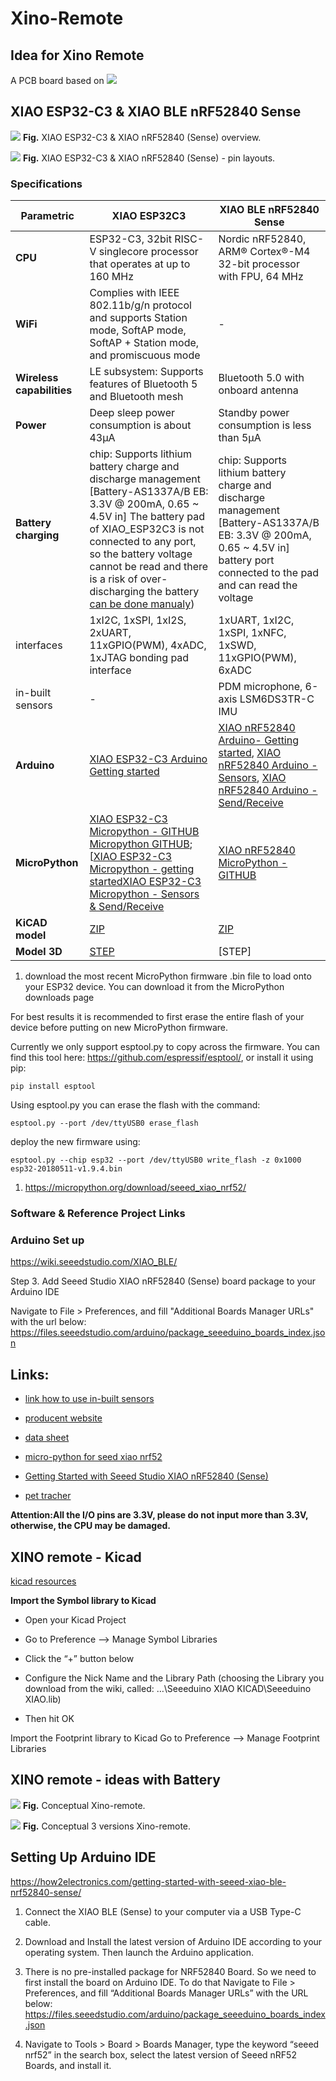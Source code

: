 # Xino-Remote

## Idea for Xino Remote
A PCB board based on
![](../images/xino-remote/xino-remote.png)

## XIAO ESP32-C3 & XIAO BLE nRF52840 Sense


![](../images/xino-remote/xino-remote3.png)
**Fig.** XIAO ESP32-C3 & XIAO nRF52840 (Sense) overview.

![](../images/xino-remote/xino-remote4.png)
**Fig.** XIAO ESP32-C3 &  XIAO nRF52840 (Sense)  - pin layouts.

### Specifications

|Parametric    |     XIAO ESP32C3       |  XIAO BLE nRF52840 Sense |
| ----------- | ------------------- |------------------- |
|  **CPU**   |  ESP32-C3, 32­bit RISC­-V single­core processor that operates at up to 160 MHz |Nordic nRF52840, ARM® Cortex®-M4 32-bit processor with FPU, 64 MHz|
| **Wi­Fi**   |Complies with IEEE 802.11b/g/n protocol and supports Station mode, SoftAP mode, SoftAP + Station mode, and promiscuous mode | - |
| **Wireless capabilities** | LE subsystem: Supports features of Bluetooth 5 and Bluetooth mesh |Bluetooth 5.0 with onboard antenna|
| **Power** | Deep sleep power consumption is about 43μA |Standby power consumption is less than 5μA|
| **Battery charging** | chip: Supports lithium battery charge and discharge management [Battery-AS1337A/B EB: 3.3V @ 200mA, 0.65 ~ 4.5V in] The battery pad of XIAO_ESP32C3 is not connected to any port, so the battery voltage cannot be read and there is a risk of over-discharging the battery [can be done manualy](https://forum.seeedstudio.com/t/battery-voltage-monitor-and-ad-conversion-for-xiao-esp32c/267535))| chip: Supports lithium battery charge and discharge management [Battery-AS1337A/B EB: 3.3V @ 200mA, 0.65 ~ 4.5V in] battery port connected to the pad and can read the voltage|
|interfaces| 1xI2C, 1xSPI, 1xI2S, 2xUART, 11xGPIO(PWM), 4xADC, 1xJTAG bonding pad interface | 1xUART, 1xI2C, 1xSPI, 1xNFC, 1xSWD, 11xGPIO(PWM), 6xADC|
|in-built sensors| -| PDM microphone,  6-axis LSM6DS3TR-C IMU|
|  **Arduino** | [XIAO ESP32-C3 Arduino Getting started](https://wiki.seeedstudio.com/XIAO_ESP32C3_Getting_Started) |[XIAO nRF52840 Arduino- Getting started](https://wiki.seeedstudio.com/XIAO_BLE/), [XIAO nRF52840 Arduino - Sensors](https://how2electronics.com/using-imu-microphone-on-xiao-ble-nrf52840-sense/), [XIAO nRF52840 Arduino - Send/Receive](https://how2electronics.com/send-receive-data-to-mobile-app-with-xiao-ble-nrf52840-sense/)
| **MicroPython** | [XIAO ESP32-C3 Micropython - GITHUB](https://github.com/IcingTomato/micropython_xiao_esp32c3) [ Micropython GITHUB](https://github.com/micropython/micropython); [[XIAO ESP32-C3 Micropython - getting started](https://docs.micropython.org/en/latest/esp32/tutorial/intro.html#esp32-intro)[XIAO ESP32-C3 Micropython - Sensors & Send/Receive](https://docs.micropython.org/en/latest/esp32/quickref.html)| [XIAO nRF52840 MicroPython - GITHUB](https://github.com/micropython/micropython/tree/master/ports/nrf/boards/seeed_xiao_nrf52)|
| **KiCAD model** | [ZIP](https://files.seeedstudio.com/wiki/XIAO_WiFi/Resources/Seeeduino-XIAO-ESP32C3-KiCAD-Library.zip)|[ZIP]()|
| **Model 3D**| [STEP](https://grabcad.com/library/seeed-studio-xiao-esp32-c3-1)| [STEP] |


1. download the most recent MicroPython firmware .bin file to load onto your ESP32 device. You can download it from the MicroPython downloads page


For best results it is recommended to first erase the entire flash of your device before putting on new MicroPython firmware.

Currently we only support esptool.py to copy across the firmware. You can find this tool here: https://github.com/espressif/esptool/, or install it using pip:

```
pip install esptool
```
Using esptool.py you can erase the flash with the command:
```
esptool.py --port /dev/ttyUSB0 erase_flash
```
deploy the new firmware using:
```
esptool.py --chip esp32 --port /dev/ttyUSB0 write_flash -z 0x1000 esp32-20180511-v1.9.4.bin
```



1. https://micropython.org/download/seeed_xiao_nrf52/

### Software & Reference Project Links


### Arduino Set up
https://wiki.seeedstudio.com/XIAO_BLE/

Step 3. Add Seeed Studio XIAO nRF52840 (Sense) board package to your Arduino IDE

Navigate to File > Preferences, and fill "Additional Boards Manager URLs" with the url below: https://files.seeedstudio.com/arduino/package_seeeduino_boards_index.json

## Links:

- [link how to use in-built sensors](https://how2electronics.com/using-imu-microphone-on-xiao-ble-nrf52840-sense/)

- [producent website](https://www.seeedstudio.com/Seeed-XIAO-BLE-Sense-nRF52840-p-5253.html)

- [data sheet](https://files.seeedstudio.com/wiki/XIAO-BLE/BQ25101.pdf)

- [micro-python for seed xiao nrf52](https://github.com/micropython/micropython/tree/master/ports/nrf/boards/seeed_xiao_nrf52)

- [Getting Started with Seeed Studio XIAO nRF52840 (Sense)](https://wiki.seeedstudio.com/XIAO_BLE)

- [pet tracher](https://www.pcbway.com/project/shareproject/Pet_Activity_Tracker_using_XIAO_BLE_Sense_Edge_Impulse_786e857b.html)

**Attention:All the I/O pins are 3.3V, please do not input more than 3.3V, otherwise, the CPU may be damaged.**

## XINO remote - Kicad

[kicad resources](https://wiki.seeedstudio.com/Seeeduino-XIAO/#resourses)

**Import the Symbol library to Kicad**
- Open your Kicad Project
- Go to Preference —> Manage Symbol Libraries

- Click the “+” button below
- Configure the Nick Name and the Library Path (choosing the Library you download from the wiki, called: …\Seeeduino XIAO KICAD\Seeeduino XIAO.lib)
- Then hit OK

Import the Footprint library to Kicad
Go to Preference —> Manage Footprint Libraries


## XINO remote - ideas with Battery

![](../images/xino-remote/untitled.84.jpg)
**Fig.** Conceptual Xino-remote.

![](../images/xino-remote/xino-remote5.png)
**Fig.** Conceptual 3 versions Xino-remote.


## Setting Up Arduino IDE

https://how2electronics.com/getting-started-with-seeed-xiao-ble-nrf52840-sense/

1. Connect the XIAO BLE (Sense) to your computer via a USB Type-C cable.

2. Download and Install the latest version of Arduino IDE according to your operating system. Then launch the Arduino application.

3. There is no pre-installed package for NRF52840 Board. So we need to first install the board on Arduino IDE. To do that Navigate to File > Preferences, and fill “Additional Boards Manager URLs” with the URL below:
https://files.seeedstudio.com/arduino/package_seeeduino_boards_index.json

4. Navigate to Tools > Board > Boards Manager, type the keyword “seeed nrf52” in the search box, select the latest version of Seeed nRF52 Boards, and install it.
